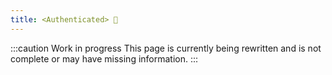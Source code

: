 ```yaml
---
title: <Authenticated> 🚧
---
```


:::caution Work in progress
This page is currently being rewritten and is not complete or may have missing information.
:::

